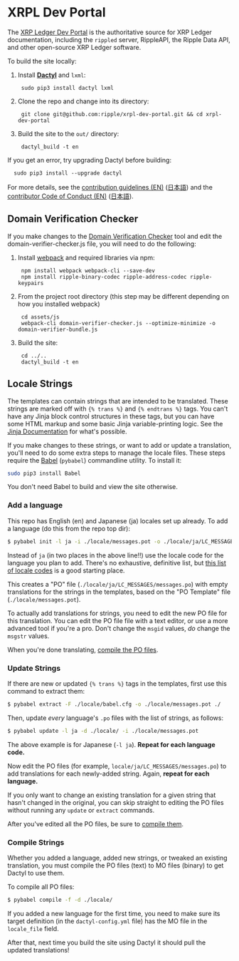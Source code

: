 # XRPL Dev Portal

The [XRP Ledger Dev Portal](https://xrpl.org) is the authoritative source for XRP Ledger documentation, including the `rippled` server, RippleAPI, the Ripple Data API, and other open-source XRP Ledger software.

To build the site locally:

1. Install [**Dactyl**](https://github.com/ripple/dactyl) and `lxml`:

        sudo pip3 install dactyl lxml

2. Clone the repo and change into its directory:

        git clone git@github.com:ripple/xrpl-dev-portal.git && cd xrpl-dev-portal

3. Build the site to the `out/` directory:

        dactyl_build -t en

If you get an error, try upgrading Dactyl before building:

      sudo pip3 install --upgrade dactyl

For more details, see the [contribution guidelines (EN)](CONTRIBUTING.md) ([日本語](CONTRIBUTING.ja.md)) and the [contributor Code of Conduct (EN)](CODE_OF_CONDUCT.md) ([日本語](CODE_OF_CONDUCT.ja.md)).

## Domain Verification Checker

If you make changes to the [Domain Verification Checker](https://xrpl.org/validator-domain-verifier.html) tool and edit the domain-verifier-checker.js file, you will need to do the following:

1. Install [webpack](https://webpack.js.org/) and required libraries via npm:

        npm install webpack webpack-cli --save-dev
        npm install ripple-binary-codec ripple-address-codec ripple-keypairs

2. From the project root directory (this step may be different depending on how you installed webpack)

        cd assets/js
        webpack-cli domain-verifier-checker.js --optimize-minimize -o domain-verifier-bundle.js

3. Build the site:

        cd ../..
        dactyl_build -t en

## Locale Strings

The templates can contain strings that are intended to be translated. These strings are marked off with `{% trans %}` and `{% endtrans %}` tags. You can't have any Jinja block control structures in these tags, but you can have some HTML markup and some basic Jinja variable-printing logic. See the [Jinja Documentation](https://jinja.palletsprojects.com/en/2.11.x/templates/#i18n-in-templates) for what's possible.

If you make changes to these strings, or want to add or update a translation, you'll need to do some extra steps to manage the locale files. These steps require the [Babel](http://babel.pocoo.org/) (`pybabel`) commandline utility. To install it:

```sh
sudo pip3 install Babel
```

You don't need Babel to build and view the site otherwise.


### Add a language

This repo has English (en) and Japanese (ja) locales set up already. To add a language (do this from the repo top dir):

```sh
$ pybabel init -l ja -i ./locale/messages.pot -o ./locale/ja/LC_MESSAGES/messages.po
```

Instead of `ja` (in two places in the above line!!) use the locale code for the language you plan to add. There's no exhaustive, definitive list, but [this list of locale codes](https://www.science.co.il/language/Locale-codes.php) is a good starting place.

This creates a "PO" file (`./locale/ja/LC_MESSAGES/messages.po`) with empty translations for the strings in the templates, based on the "PO Template" file (`./locale/messages.pot`).

To actually add translations for strings, you need to edit the new PO file for this translation. You can edit the PO file file with a text editor, or use a more advanced tool if you're a pro. Don't change the `msgid` values, _do_ change the `msgstr` values.

When you're done translating, [compile the PO files](#compile-strings).

### Update Strings

If there are new or updated `{% trans %}` tags in the templates, first use this command to extract them:

```sh
$ pybabel extract -F ./locale/babel.cfg -o ./locale/messages.pot ./
```

Then, update _every_ language's `.po` files with the list of strings, as follows:

```sh
$ pybabel update -l ja -d ./locale/ -i ./locale/messages.pot
```

The above example is for Japanese (`-l ja`). **Repeat for each language code.**

Now edit the PO files (for example, `locale/ja/LC_MESSAGES/messages.po`) to add translations for each newly-added string. Again, **repeat for each language.**

If you only want to change an existing translation for a given string that hasn't changed in the original, you can skip straight to editing the PO files without running any `update` or `extract` commands.

After you've edited all the PO files, be sure to [compile them](#compile-strings).

### Compile Strings

Whether you added a language, added new strings, or tweaked an existing translation, you must compile the PO files (text) to MO files (binary) to get Dactyl to use them.

To compile all PO files:

```sh
$ pybabel compile -f -d ./locale/
```

If you added a new language for the first time, you need to make sure its target definition (in the `dactyl-config.yml` file) has the MO file in the `locale_file` field.

After that, next time you build the site using Dactyl it should pull the updated translations!
